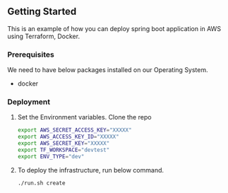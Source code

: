 <!-- GETTING STARTED -->
## Getting Started

This is an example of how you can deploy spring boot application in AWS using Terraform, Docker.

### Prerequisites

We need to have below packages installed on our Operating System.

* docker

### Deployment

1. Set the Environment variables.
   Clone the repo
   ```sh
   export AWS_SECRET_ACCESS_KEY="XXXXX"
   export AWS_ACCESS_KEY_ID="XXXXX"
   export AWS_SECRET_KEY="XXXXX"
   export TF_WORKSPACE="devtest"
   export ENV_TYPE="dev"
   ```
2. To deploy the infrastructure, run below command.
   ```sh
   ./run.sh create
   ```